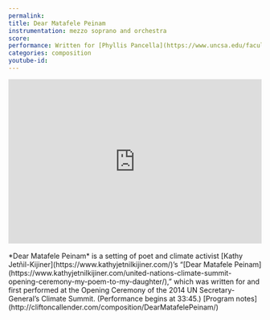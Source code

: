 ```yaml
---
permalink: 
title: Dear Matafele Peinam
instrumentation: mezzo soprano and orchestra
score: 
performance: Written for [Phyllis Pancella](https://www.uncsa.edu/faculty-staff/phyllis-pancella.aspx) and the Florida State [University Symphony Orchestra](https://www.music.fsu.edu/ensembles/orchestras) with [Alexander Jiménez](https://www.alexanderjimenez.net/) conducting.
categories: composition
youtube-id: 
---
```

<div class="pbs-viral-player-wrapper" style="position: relative; padding-top: calc(56.25% + 43px);"><iframe src="https://player.pbs.org/viralplayer/3039294882/" allowfullscreen style="position: absolute; top: 0; width: 100%; height: 100%; border: 0;"></iframe></div>
<br>
*Dear Matafele Peinam* is a setting of poet and climate activist [Kathy Jetñil-Kijiner](https://www.kathyjetnilkijiner.com/)’s “[Dear Matafele Peinam](https://www.kathyjetnilkijiner.com/united-nations-climate-summit-opening-ceremony-my-poem-to-my-daughter/),” which was written for and first performed at the Opening Ceremony of the 2014 UN Secretary-General’s Climate Summit. (Performance begins at 33:45.) [Program notes](http://cliftoncallender.com/composition/DearMatafelePeinam/)